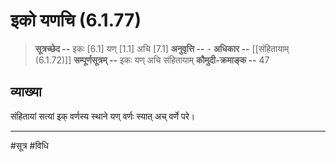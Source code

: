 # इको यणचि (6.1.77)
> **सूत्रच्छेद --** इकः [6.1] यण् [1.1] अचि [7.1]
> **अनुवृत्ति --** -
> **अधिकार --** [[संहितायाम् (6.1.72)]]
> **सम्पूर्णसूत्रम् --** इकः यण् अचि संहितायाम्
> **कौमुदी-क्रमाङ्क --** 47

## व्याख्या
संहितायां सत्यां इक् वर्णस्य स्थाने यण् वर्णः स्यात् अच् वर्णे परे।

---
#सूत्र #विधि 